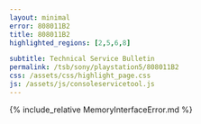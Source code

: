 ```yaml
---
layout: minimal
error: 808011B2
title: 808011B2
highlighted_regions: [2,5,6,8]

subtitle: Technical Service Bulletin
permalink: /tsb/sony/playstation5/808011B2
css: /assets/css/highlight_page.css
js: /assets/js/consoleservicetool.js
---
```


{% include_relative MemoryInterfaceError.md %}
